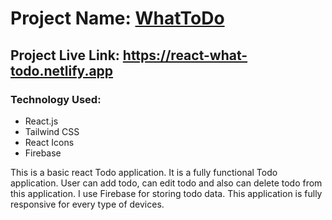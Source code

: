 # Project Name: [WhatToDo](https://react-what-todo.netlify.app)

## Project Live Link: https://react-what-todo.netlify.app

### Technology Used:
- React.js
- Tailwind CSS
- React Icons
- Firebase

<p>
This is a basic react Todo application. It is a fully functional Todo application. User can add todo, can edit todo and also can delete todo from this application. I use Firebase for storing todo data. This application is fully responsive for every type of devices.
</p>

